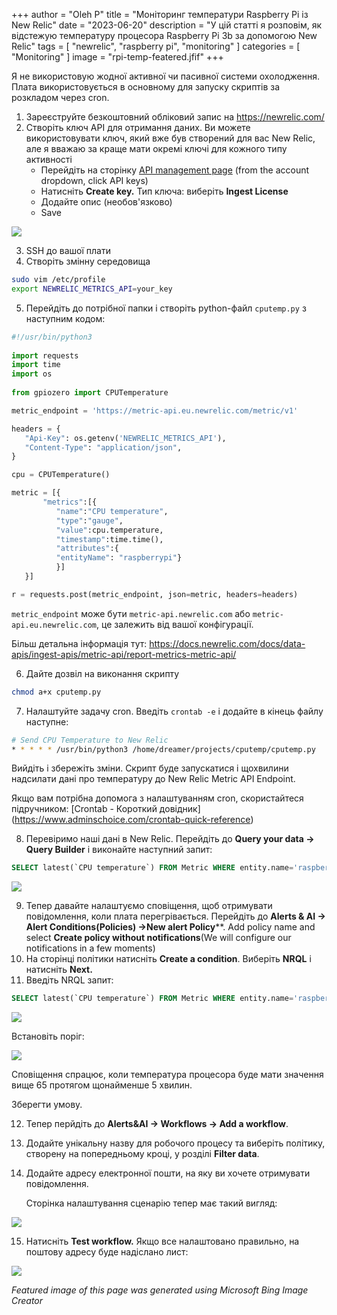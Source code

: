 +++
author = "Oleh P"
title = "Моніторинг температури Raspberry Pi із New Relic"
date = "2023-06-20"
description = "У цій статті я розповім, як відстежую температуру процесора Raspberry Pi 3b за допомогою New Relic"
tags = [
    "newrelic",
    "raspberry pi",
    "monitoring"
]
categories = [
    "Monitoring"
]
image = "rpi-temp-featered.jfif"
+++


Я не використовую жодної активної чи пасивної системи охолодження. Плата використовується в основному для запуску скриптів за розкладом через cron.

1. Зареєструйте безкоштовний обліковий запис на https://newrelic.com/
2. Створіть ключ API для отримання даних. Ви можете використовувати ключ, який вже був створений для вас New Relic, але я вважаю за краще мати окремі ключі для кожного типу активності
    - Перейдіть на сторінку [API management page](https://one.newrelic.com/api-keys) (from the account dropdown, click API keys)
    - Натисніть  **Create key.** Тип ключа: виберіть **Ingest License**
    - Додайте опис (необов'язково)
    - Save

![](img/01-api-key.png)      

3. SSH до вашої плати
4. Створіть змінну середовища
```bash
sudo vim /etc/profile
export NEWRELIC_METRICS_API=your_key
```
    
5. Перейдіть до потрібної папки і створіть python-файл `cputemp.py` з наступним кодом:
    
 ```python
#!/usr/bin/python3
    
import requests
import time
import os
    
from gpiozero import CPUTemperature

metric_endpoint = 'https://metric-api.eu.newrelic.com/metric/v1'

headers = {
    "Api-Key": os.getenv('NEWRELIC_METRICS_API'),
    "Content-Type": "application/json",
}

cpu = CPUTemperature()

metric = [{
        "metrics":[{
           "name":"CPU temperature",
           "type":"gauge",
           "value":cpu.temperature,
           "timestamp":time.time(),
           "attributes":{
           "entityName": "raspberrypi"}
           }]
    }]

r = requests.post(metric_endpoint, json=metric, headers=headers)
```

`metric_endpoint` може бути `metric-api.newrelic.com` або `metric-api.eu.newrelic.com`, це залежить від вашої конфігурації.
    
Більш детальна інформація тут: https://docs.newrelic.com/docs/data-apis/ingest-apis/metric-api/report-metrics-metric-api/
    
6. Дайте дозвіл на виконання скрипту
    
```bash
chmod a+x cputemp.py
```
    
7. Налаштуйте задачу cron. Введіть `crontab -e` і додайте в кінець файлу наступне:

```bash
# Send CPU Temperature to New Relic
* * * * * /usr/bin/python3 /home/dreamer/projects/cputemp/cputemp.py
```

Вийдіть і збережіть зміни. Скрипт буде запускатися і щохвилини надсилати дані про температуру до New Relic Metric API Endpoint.

Якщо вам потрібна допомога з налаштуванням cron, скористайтеся підручником: [Crontab - Короткий довідник] (https://www.adminschoice.com/crontab-quick-reference)
    
8. Перевіримо наші дані в New Relic. Перейдіть до **Query your data → Query Builder** і виконайте наступний запит:
    
```sql
SELECT latest(`CPU temperature`) FROM Metric WHERE entity.name='raspberrypi' TIMESERIES
```
    
![](img/02-temp-chart.png)
    
9. Тепер давайте налаштуємо сповіщення, щоб отримувати повідомлення, коли плата перегрівається. Перейдіть до **Alerts & AI → Alert Conditions(Policies) →New alert Policy****. Add policy name and select **Create policy without notifications**(We will configure our notifications in a few moments)
10. На сторінці політики натисніть **Create a condition**. Виберіть  **NRQL** і натисніть **Next.**
11. Введіть NRQL запит:
    
```sql
SELECT latest(`CPU temperature`) FROM Metric WHERE entity.name='raspberrypi'
```

![](img/03-alert-query.png)
    
Встановіть поріг:
    
![](img/04-alert-threshold.png)
    
Сповіщення спрацює, коли температура процесора буде мати значення вище 65 протягом щонайменше 5 хвилин.
    
Зберегти умову.
    
12. Тепер перйдіть до **Alerts&AI → Workflows → Add a workflow**.
13. Додайте унікальну назву для робочого процесу та виберіть політику, створену на попередньому кроці, у розділі **Filter data**.
14. Додайте адресу електронної пошти, на яку ви хочете отримувати повідомлення. 
    
    Сторінка налаштування сценарію тепер має такий вигляд:
    
![](img/05-workflow-config.png)
    
15. Натисніть **Test workflow.** Якщо все налаштовано правильно, на поштову адресу буде надіслано лист:
    
![](img/06-workflow-test.png)


*Featured image of this page was generated using Microsoft Bing Image Creator*
